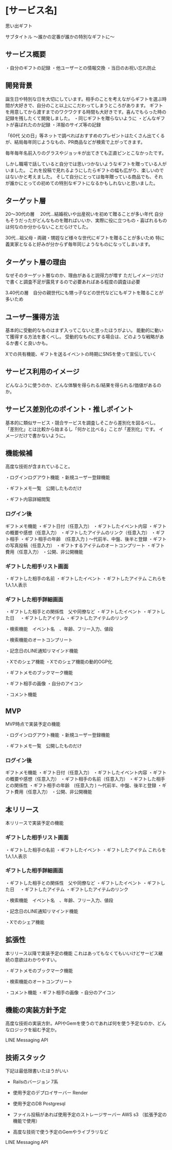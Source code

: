 # [サービス名]
思い出ギフト

サブタイトル
〜誰かの定番が誰かの特別なギフトに〜

##  サービス概要
・自分のギフトの記録
・他ユーザーとの情報交換
・当日のお祝い忘れ防止

## 開発背景
誕生日や特別な日を大切にしています。相手のことを考えながらギフトを選ぶ時間が大好きで、自分のこと以上にこだわってしまうところがあります。
ギフトを用意してから渡すまでのワクワクする時間も大好きです。喜んでもらった時の記録を残したくて開発しました。
・同じギフトを贈らないように
・どんなギフトが喜ばれたのか記録
・洋服のサイズ等の記録

「60代 父の日」等ネットで調べればおすすめのプレゼントはたくさん出てくるが、結局毎年同じようなもの、PR商品などが検索で上がってきます。

毎年毎年名前入りのグラスやジョッキが出てきても正直ピンとこなかったです。

しかし職場で話していると自分では思いつかないようなギフトを贈っている人がいました。
これを投稿で見れるようにしたらギフトの幅も広がり、楽しいのではないかと考えました。
そして自分にとっては毎年贈っている商品でも、それが誰かにとっての初めての特別なギフトになるかもしれないと思いました。

## ターゲット層
20〜30代の層　
20代…結婚祝いや出産祝いを初めて贈ることが多い年代
自分もそうだったがどんなものを贈ればいいか、実際に役に立つもの・喜ばれるものは何なのか分からないことだらけでした。

30代…祖父母・両親・甥姪など様々な世代にギフトを贈ることが多いため
特に義実家となると好みが分からず毎年同じようなものになってしまいます。

## ターゲット層の理由
なぜそのターゲット層なのか、理由があると説得力が増す
ただしイメージだけで書くと調査不足が露見するので必要あればある程度の調査は必要

3.40代の層　自分の親世代にも甥っ子などの世代などにもギフトを贈ることが多いため

## ユーザー獲得方法
基本的に受動的なものはまず入ってこないと思ったほうがよい。
能動的に動いて獲得する方法を書くべし。
受動的なものにする場合は、どのような戦略があるか書くと良いかも。

Xでの共有機能、ギフトを送るイベントの時期にSNSを使って宣伝していく

## サービス利用のイメージ
どんなふうに使うのか、どんな体験を得られる/結果を得られる/価値があるのか。

## サービス差別化のポイント・推しポイント
基本的に類似サービス・競合サービスを調査しそこから差別化を図るべし。
「差別化」とは比較から始まるし「何かと比べる」ことが「差別化」です。
イメージだけで書かないように。

## 機能候補
高度な技術が含まれていること。

・ログインログアウト機能
・新規ユーザー登録機能

・ギフトメモ一覧　公開したものだけ

・ギフト内容詳細閲覧

### ログイン後
ギフトメモ機能
・ギフト日付（任意入力）
・ギフトしたイベント内容
・ギフトの概要や感想（任意入力）
・ギフトしたアイテムのリンク（任意入力）
・ギフト相手
・ギフト相手の年齢　(任意入力 ) 〜代前半、中盤、後半と登録
・ギフトの写真投稿（任意入力）
・ギフトするアイテムのオートコンプリート
・ギフト費用（任意入力）
・公開、非公開機能

### ギフトした相手リスト画面
・ギフトした相手の名前
・ギフトしたイベント
・ギフトしたアイテム
これらを1人1人表示

### ギフトした相手詳細画面
・ギフトした相手との関係性　父や同僚など
・ギフトしたイベント
・ギフトした日　
・ギフトしたアイテム
・ギフトしたアイテムのリンク

・検索機能　イベント名　、年齢、フリー入力、値段

・検索機能のオートコンプリート

・記念日のLINE通知リマインド機能　

・Xでのシェア機能
・Xでのシェア機能の動的OGP化

・ギフトメモのブックマーク機能

・ギフト相手の画像
・自分のアイコン

・コメント機能

## MVP
MVP時点で実装予定の機能

・ログインログアウト機能
・新規ユーザー登録機能

・ギフトメモ一覧　公開したものだけ

### ログイン後
ギフトメモ機能
・ギフト日付（任意入力）
・ギフトしたイベント内容
・ギフトの概要や感想（任意入力）
・ギフト相手の名前（任意入力）
・ギフトした相手との関係性
・ギフト相手の年齢　(任意入力 ) 〜代前半、中盤、後半と登録
・ギフト費用（任意入力）
・公開、非公開機能


## 本リリース
本リリースで実装予定の機能

### ギフトした相手リスト画面
・ギフトした相手の名前
・ギフトしたイベント
・ギフトしたアイテム
これらを1人1人表示

### ギフトした相手詳細画面
・ギフトした相手との関係性　父や同僚など
・ギフトしたイベント
・ギフトした日　
・ギフトしたアイテム
・ギフトしたアイテムのリンク

・検索機能　イベント名　、年齢、フリー入力、値段

・記念日のLINE通知リマインド機能　

・Xでのシェア機能

## 拡張性
本リリース以降で実装予定の機能
これはあってもなくてもいいけどサービス継続の意欲はわかりやすい。

・ギフトメモのブックマーク機能

・検索機能のオートコンプリート

・コメント機能
・ギフト相手の画像
・自分のアイコン


## 機能の実装方針予定
高度な技術の実装方針。APIやGemを使うのであれば何を使う予定なのか、どんなロジックを組む予定か。

LINE Messaging API


## 技術スタック
下記は最低限書いたほうがいい
- Railsのバージョン
7系

- 使用予定のデプロイサーバー
Render

- 使用予定のDB
Postgresql

- ファイル投稿があれば使用予定のストレージサーバー
AWS s3 （拡張予定の機能で使用）

- 高度な技術で使う予定のGemやライブラリなど

LINE Messaging API

